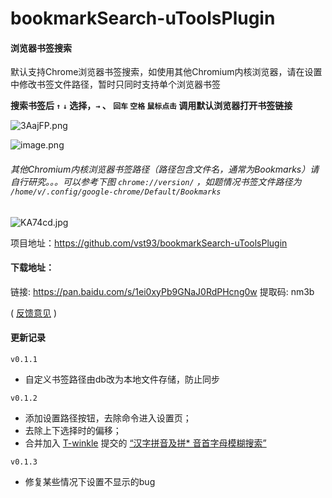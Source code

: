 # bookmarkSearch-uToolsPlugin

#### 浏览器书签搜索

默认支持Chrome浏览器书签搜索，如使用其他Chromium内核浏览器，请在设置中修改书签文件路径，暂时只同时支持单个浏览器书签

**搜索书签后 `↑` `↓` 选择，`→` 、 `回车` `空格` `鼠标点击` 调用默认浏览器打开书签链接**

![3AajFP.png](https://s2.ax1x.com/2020/02/19/3AajFP.png)

![image.png](https://i.loli.net/2020/03/18/ISuZOlxmCRcDfna.png)


###### 其他Chromium内核浏览器书签路径（路径包含文件名，通常为Bookmarks）请自行研究。。。可以参考下图  `chrome://version/` ，如题情况书签文件路径为 `/home/v/.config/google-chrome/Default/Bookmarks` 

![KA74cd.jpg](https://s2.ax1x.com/2019/10/17/KA74cd.jpg)


项目地址：https://github.com/vst93/bookmarkSearch-uToolsPlugin

#### 下载地址：
链接: https://pan.baidu.com/s/1ei0xyPb9GNaJ0RdPHcng0w 提取码: nm3b

( [反馈意见](https://yuanliao.info/d/767/8) )

#### 更新记录 
`v0.1.1` 
* 自定义书签路径由db改为本地文件存储，防止同步

`v0.1.2` 
* 添加设置路径按钮，去除命令进入设置页；
* 去除上下选择时的偏移；
* 合并加入 [T-winkle](https://github.com/T-winkle) 提交的  [“汉字拼音及拼* 音首字母模糊搜索”](https://github.com/vst93/bookmarkSearch-uToolsPlugin/pull/2)

`v0.1.3` 
* 修复某些情况下设置不显示的bug         
